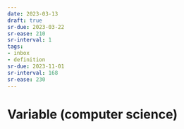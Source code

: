 ```yaml
---
date: 2023-03-13
draft: true
sr-due: 2023-03-22
sr-ease: 210
sr-interval: 1
tags:
- inbox
- definition
sr-due: 2023-11-01
sr-interval: 168
sr-ease: 230
---
```


# Variable (computer science)
